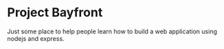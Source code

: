 # Project Bayfront

Just some place to help people learn how to build a web application using nodejs and express.
